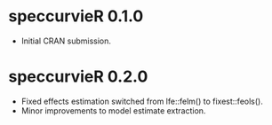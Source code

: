# speccurvieR 0.1.0

* Initial CRAN submission.

# speccurvieR 0.2.0

* Fixed effects estimation switched from lfe::felm() to fixest::feols().
* Minor improvements to model estimate extraction.
